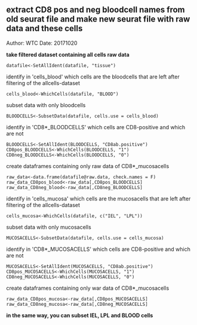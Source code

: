 **extract CD8 pos and neg bloodcell names from old seurat file and make new seurat file with raw data and these cells**
---

Author: WTC
Date: 20171020

**take filtered dataset containing all cells raw data**
```
datafile<-SetAllIdent(datafile, "tissue")
```
identify in 'cells_blood' which cells are the bloodcells that are left after filtering of the allcells-dataset
```
cells_blood<-WhichCells(datafile, "BLOOD")
```
subset data with only bloodcells
```
BLOODCELLS<-SubsetData(datafile, cells.use = cells_blood)
```
identify in 'CD8*_BLOODCELLS' which cells are CD8-positive and which are not
```
BLOODCELLS<-SetAllIdent(BLOODCELLS, "CD8ab.positive")
CD8pos_BLOODCELLS<-WhichCells(BLOODCELLS, "1")
CD8neg_BLOODCELLS<-WhichCells(BLOODCELLS, "0")
```
create dataframes containing only raw data of CD8*_mucosacells
```
raw_data<-data.frame(datafile@raw.data, check.names = F)
raw_data_CD8pos_blood<-raw_data[,CD8pos_BLOODCELLS]
raw_data_CD8neg_blood<-raw_data[,CD8neg_BLOODCELLS]
```

identify in 'cells_mucosa' which cells are the mucosacells that are left after filtering of the allcells-dataset
```
cells_mucosa<-WhichCells(datafile, c("IEL", "LPL"))
```
subset data with only mucosacells
```
MUCOSACELLS<-SubsetData(datafile, cells.use = cells_mucosa)
```
identify in 'CD8*_MUCOSACELLS' which cells are CD8-positive and which are not
```
MUCOSACELLS<-SetAllIdent(MUCOSACELLS, "CD8ab.positive")
CD8pos_MUCOSACELLS<-WhichCells(MUCOSACELLS, "1")
CD8neg_MUCOSACELLS<-WhichCells(MUCOSACELLS, "0")
```
create dataframes containing only war data of CD8*_mucosacells
```
raw_data_CD8pos_mucosa<-raw_data[,CD8pos_MUCOSACELLS]
raw_data_CD8neg_mucosa<-raw_data[,CD8neg_MUCOSACELLS]
```

**in the same way, you can subset IEL, LPL and BLOOD cells**
